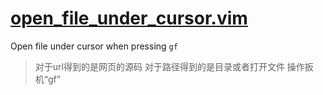 # [open_file_under_cursor.vim](https://github.com/amix/open_file_under_cursor.vim)  

Open file under cursor when pressing `gf`  
> 对于url得到的是网页的源码
> 对于路径得到的是目录或者打开文件
> 操作扳机“gf”
